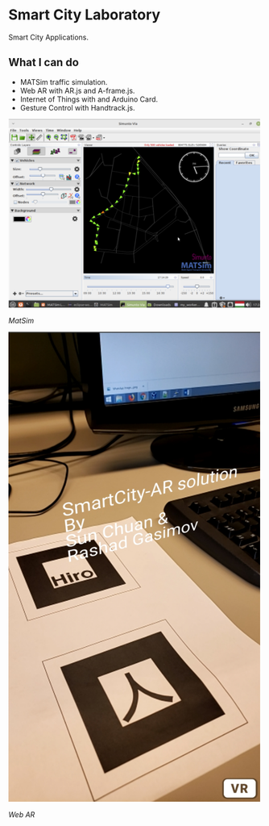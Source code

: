 # Smart City Laboratory
Smart City Applications.
## What I can do
+ MATSim traffic simulation.
+ Web AR with AR.js and A-frame.js.
+ Internet of Things with and Arduino Card.
+ Gesture Control with Handtrack.js.

<img src="assets/images/project/smartcity/matsim.png" width="500"/>

*MatSim*

<img src="assets/images/project/smartcity/ar.jpg" width="500"/>

*Web AR*


